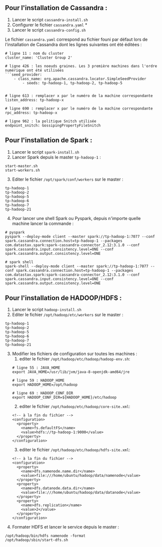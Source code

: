 ## Pour l'installation de Cassandra :
1. Lancer le script ```cassandra-install.sh```
2. Configurer le fichier ```cassandra.yaml``` *
3. Lancer le script ```cassandra-config.sh```

Le fichier ```cassandra.yaml``` correspond au fichier founi par défaut lors de l'installation de Cassandra dont les lignes suivantes ont été éditées :
```
# ligne 11 : nom du cluster
cluster_name: 'Cluster Group 2'

# ligne 426 : les noeuds graines. Les 3 première machines dans l'ordre numérique ont été utilisées
```seed_provider:
    - class_name: org.apache.cassandra.locator.SimpleSeedProvider
        - seeds: tp-hadoop-1, tp-hadoop-2, tp-hadoop-5


# ligne 613 : remplacer x par le numéro de la machine correspondante
listen_address: tp-hadoop-x

# ligne 690 : remplacer x par le numéro de la machine correspondante
rpc_address: tp-hadoop-x

# ligne 962 : la politique Snitch utilisée
endpoint_snitch: GossipingPropertyFileSnitch

```

## Pour l'installation de Spark :
1. Lancer le script ```spark-install.sh```
2. Lancer Spark depuis le master ```tp-hadoop-1``` :
```
start-master.sh
start-workers.sh 
```
3. Editer le fichier ```/opt/spark/conf/workers``` sur le master :
```
tp-hadoop-1
tp-hadoop-2
tp-hadoop-5
tp-hadoop-6
tp-hadoop-7
tp-hadoop-21
```
4. Pour lancer une shell Spark ou Pyspark, depuis n'importe quelle machine lancer la commande :
```
# pyspark
pyspark --deploy-mode client --master spark://tp-hadoop-1:7077 --conf spark.cassandra.connection.host=tp-hadoop-1 --packages com.datastax.spark:spark-cassandra-connector_2.12:3.1.0 --conf spark.cassandra.input.consistency.level=ONE --conf spark.cassandra.output.consistency.level=ONE

# spark shell
spark-shell --deploy-mode client --master spark://tp-hadoop-1:7077 --conf spark.cassandra.connection.host=tp-hadoop-1 --packages com.datastax.spark:spark-cassandra-connector_2.12:3.1.0 --conf spark.cassandra.input.consistency.level=ONE --conf spark.cassandra.output.consistency.level=ONE
```

## Pour l'installation de HADOOP/HDFS :
1. Lancer le script ```hadoop-install.sh```
2. Editer le fichier ```/opt/hadoop/etc/workers``` sur le master :
```
tp-hadoop-1
tp-hadoop-2
tp-hadoop-5
tp-hadoop-6
tp-hadoop-7
tp-hadoop-21
```
3. Modifier les fichiers de configuration sur toutes les machines :
   1. editer le fichier ```/opt/hadoop/etc/hadoop/hadoop-env.sh```:
   ```
   # ligne 55 : JAVA_HOME
   export JAVA_HOME=/usr/lib/jvm/java-8-openjdk-amd64/jre

   # ligne 59 : HADOOP_HOME
   export HADOOP_HOME=/opt/hadoop

   # ligne 69 : HADOOP_CONF_DIR
   export HADOOP_CONF_DIR=${HADOOP_HOME}/etc/hadoop
   ```
   2. editer le fichier ```/opt/hadoop/etc/hadoop/core-site.xml```:
   ```
   <!-- à la fin du fichier -->
   <configuration>
     <property>
       <name>fs.defaultFS</name>
       <value>hdfs://tp-hadoop-1:9000</value>
     </property>
   </configuration>
   ```
   3. editer le fichier ```/opt/hadoop/etc/hadoop/hdfs-site.xml```:
   ```
   <!-- à la fin du fichier -->
   <configuration>
     <property>
       <name>dfs.namenode.name.dir</name>
       <value>file:///home/ubuntu/hadoop/data/namenode</value>
     </property>
     <property>
       <name>dfs.datanode.data.dir</name>
       <value>file:///home/ubuntu/hadoop/data/datanode</value>
     </property>
     <property>
       <name>dfs.replication</name>
       <value>2</value>
     </property>
   </configuration>
   ```
4. Formater HDFS et lancer le service depuis le master :
```
/opt/hadoop/bin/hdfs namenode -format
/opt/hadoop/sbin/start-dfs.sh
```
